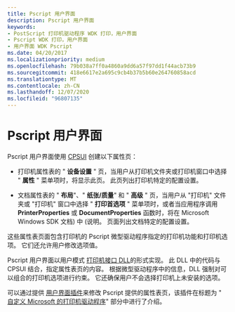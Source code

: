 ```yaml
---
title: Pscript 用户界面
description: Pscript 用户界面
keywords:
- PostScript 打印机驱动程序 WDK 打印，用户界面
- Pscript WDK 打印，用户界面
- 用户界面 WDK Pscript
ms.date: 04/20/2017
ms.localizationpriority: medium
ms.openlocfilehash: 79b038a7ff0a4860a9dd6a57f97dd1f44acb73b9
ms.sourcegitcommit: 418e6617e2a695c9cb4b37b5b60e264760858acd
ms.translationtype: MT
ms.contentlocale: zh-CN
ms.lasthandoff: 12/07/2020
ms.locfileid: "96807135"
---
```

# <a name="pscript-user-interface"></a>Pscript 用户界面





Pscript 用户界面使用 [CPSUI](common-property-sheet-user-interface.md) 创建以下属性页：

-   打印机属性表的 " **设备设置** " 页，当用户从打印机文件夹或打印机窗口中选择 " **属性** " 菜单项时，将显示此页。 此页列出打印机特定的配置设置。

-   文档属性表的 " **布局**"、" **纸张/质量**" 和 " **高级** " 页，当用户从 "打印机" 文件夹或 "打印机" 窗口中选择 " **打印首选项** " 菜单项时，或者当应用程序调用 **PrinterProperties** 或 **DocumentProperties** 函数时，将在 Microsoft Windows SDK 文档) 中 (说明。 页面列出文档特定的配置设置。

这些属性表页面包含打印机的 Pscript 微型驱动程序指定的打印机功能和打印机选项。 它们还允许用户修改选项值。

Pscript 用户界面以用户模式 [打印机接口 DLL](printer-interface-dll.md)的形式实现。 此 DLL 中的代码与 CPSUI 结合，指定属性表页的内容。 根据微型驱动程序中的信息，DLL 强制对可以组合的打印机选项进行约束。 它还确保用户不会选择打印机上未安装的选项。

可以通过提供 [用户界面插件](user-interface-plug-ins.md)来修改 Pscript 提供的属性表页，该插件在标题为 " [自定义 Microsoft 的打印机驱动程序](customizing-microsoft-s-printer-drivers.md)" 部分中进行了介绍。

 

 





